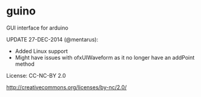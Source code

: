 guino
=====

GUI interface for arduino


UPDATE 27-DEC-2014 (@mentarus):
* Added Linux support       
* Might have issues with ofxUIWaveform as it no longer have an addPoint method

License: CC-NC-BY 2.0

http://creativecommons.org/licenses/by-nc/2.0/
